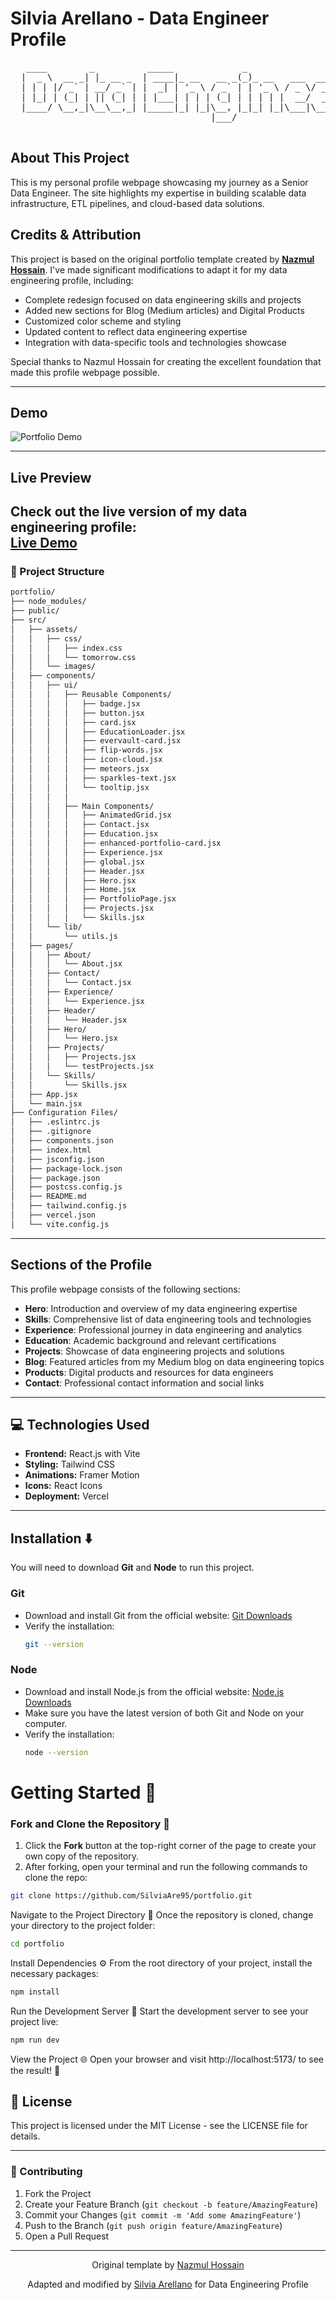 # Silvia Arellano - Data Engineer Profile

<div align="center">
  <pre>
   ____        _          _____             _                       
  |  _ \  __ _| |_ __ _  | ____|_ __   __ _(_)_ __   ___  ___ _ __ 
  | | | |/ _` | __/ _` | |  _| | '_ \ / _` | | '_ \ / _ \/ _ \ '__|
  | |_| | (_| | || (_| | | |___| | | | (_| | | | | |  __/  __/ |   
  |____/ \__,_|\__\__,_| |_____|_| |_|\__, |_|_| |_|\___|\___|_|   
                                      |___/                         
  </pre>
</div>

## About This Project

This is my personal profile webpage showcasing my journey as a Senior Data Engineer. The site highlights my expertise in building scalable data infrastructure, ETL pipelines, and cloud-based data solutions.

## Credits & Attribution

This project is based on the original portfolio template created by **[Nazmul Hossain](https://github.com/seraprogrammer/portfolio)**. I've made significant modifications to adapt it for my data engineering profile, including:

- Complete redesign focused on data engineering skills and projects
- Added new sections for Blog (Medium articles) and Digital Products
- Customized color scheme and styling
- Updated content to reflect data engineering expertise
- Integration with data-specific tools and technologies showcase

Special thanks to Nazmul Hossain for creating the excellent foundation that made this profile webpage possible.

---

## Demo

![Portfolio Demo](https://i.postimg.cc/Dfr5jCQp/Screenshot-2025-01-02-120901.png)

---

## Live Preview

Check out the live version of my data engineering profile:  
[**Live Demo**](https://silvia-datadev.vercel.app/)
---
### 🎯 Project Structure
```bash
portfolio/
├── node_modules/
├── public/
├── src/
│   ├── assets/
│   │   ├── css/
│   │   │   ├── index.css
│   │   │   └── tomorrow.css
│   │   └── images/
│   ├── components/
│   │   ├── ui/
│   │   │   ├── Reusable Components/
│   │   │   │   ├── badge.jsx
│   │   │   │   ├── button.jsx
│   │   │   │   ├── card.jsx
│   │   │   │   ├── EducationLoader.jsx
│   │   │   │   ├── evervault-card.jsx
│   │   │   │   ├── flip-words.jsx
│   │   │   │   ├── icon-cloud.jsx
│   │   │   │   ├── meteors.jsx
│   │   │   │   ├── sparkles-text.jsx
│   │   │   │   └── tooltip.jsx
│   │   │   │
│   │   │   ├── Main Components/
│   │   │   │   ├── AnimatedGrid.jsx
│   │   │   │   ├── Contact.jsx
│   │   │   │   ├── Education.jsx
│   │   │   │   ├── enhanced-portfolio-card.jsx
│   │   │   │   ├── Experience.jsx
│   │   │   │   ├── global.jsx
│   │   │   │   ├── Header.jsx
│   │   │   │   ├── Hero.jsx
│   │   │   │   ├── Home.jsx
│   │   │   │   ├── PortfolioPage.jsx
│   │   │   │   ├── Projects.jsx
│   │   │   │   └── Skills.jsx
│   │   └── lib/
│   │       └── utils.js
│   ├── pages/
│   │   ├── About/
│   │   │   └── About.jsx
│   │   ├── Contact/
│   │   │   └── Contact.jsx
│   │   ├── Experience/
│   │   │   └── Experience.jsx
│   │   ├── Header/
│   │   │   └── Header.jsx
│   │   ├── Hero/
│   │   │   └── Hero.jsx
│   │   ├── Projects/
│   │   │   ├── Projects.jsx
│   │   │   └── testProjects.jsx
│   │   └── Skills/
│   │       └── Skills.jsx
│   ├── App.jsx
│   └── main.jsx
├── Configuration Files/
│   ├── .eslintrc.js
│   ├── .gitignore
│   ├── components.json
│   ├── index.html
│   ├── jsconfig.json
│   ├── package-lock.json
│   ├── package.json
│   ├── postcss.config.js
│   ├── README.md
│   ├── tailwind.config.js
│   ├── vercel.json
│   └── vite.config.js

```
---

## Sections of the Profile

This profile webpage consists of the following sections:

- **Hero**: Introduction and overview of my data engineering expertise
- **Skills**: Comprehensive list of data engineering tools and technologies
- **Experience**: Professional journey in data engineering and analytics
- **Education**: Academic background and relevant certifications
- **Projects**: Showcase of data engineering projects and solutions
- **Blog**: Featured articles from my Medium blog on data engineering topics
- **Products**: Digital products and resources for data engineers
- **Contact**: Professional contact information and social links

---

## 💻 Technologies Used
- **Frontend:** React.js with Vite
- **Styling:** Tailwind CSS
- **Animations:** Framer Motion
- **Icons:** React Icons
- **Deployment:** Vercel

---

## Installation ⬇️

You will need to download **Git** and **Node** to run this project.

### Git

- Download and install Git from the official website: [Git Downloads](https://git-scm.com/)
- Verify the installation:
  ```bash
  git --version
  ```

### Node

- Download and install Node.js from the official website: [Node.js Downloads](https://nodejs.org/)
- Make sure you have the latest version of both Git and Node on your computer.
- Verify the installation:
  ```bash
  node --version
  ```

# Getting Started 🎯

### Fork and Clone the Repository 🚀
1. Click the **Fork** button at the top-right corner of the page to create your own copy of the repository.
2. After forking, open your terminal and run the following commands to clone the repo:

  ```bash
  git clone https://github.com/SilviaAre95/portfolio.git
  ```
Navigate to the Project Directory 📂
Once the repository is cloned, change your directory to the project folder:
```bash
cd portfolio
```

Install Dependencies ⚙️
From the root directory of your project, install the necessary packages:
```bash
npm install
```

Run the Development Server 🚀
Start the development server to see your project live:
```bash
npm run dev
```

View the Project 🌐
Open your browser and visit http://localhost:5173/ to see the result! 🎉

## 📝 License
This project is licensed under the MIT License - see the LICENSE file for details.

---

### 🤝 Contributing

1. Fork the Project
2. Create your Feature Branch (`git checkout -b feature/AmazingFeature`)
3. Commit your Changes (`git commit -m 'Add some AmazingFeature'`)
4. Push to the Branch (`git push origin feature/AmazingFeature`)
5. Open a Pull Request

---

<div align="center">
  <p>Original template by <a href="https://github.com/seraprogrammer">Nazmul Hossain</a></p>
  <p>Adapted and modified by <a href="https://github.com/SilviaAre95">Silvia Arellano</a> for Data Engineering Profile</p>
</div>

